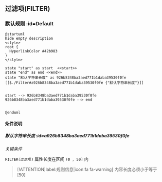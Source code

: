 ## 过滤项(FILTER) <!-- {docsify-ignore-all} -->

   

### 默认规则 :id=Default

```plantuml
@startuml
hide empty description
<style>
root {
  HyperlinkColor #42b983
}
</style>

state "start" as start  <<start>>
state "end" as end <<end>>
state "默认字符串长度" as 926b8348ba3aed771b1daba39530f0fe [[$./Filter#a926b8348ba3aed771b1daba39530f0fe {"默认字符串长度"}]]


start --> 926b8348ba3aed771b1daba39530f0fe 
926b8348ba3aed771b1daba39530f0fe --> end 


@enduml
```

#### 条件说明

##### 默认字符串长度 :id=a926b8348ba3aed771b1daba39530f0fe


*关键条件*


`FILTER(过滤项)` 属性长度在区间 `(0 , 50]` 内

> [!ATTENTION|label:规则信息|icon:fa fa-warning]
> 内容长度必须小于等于[50]







